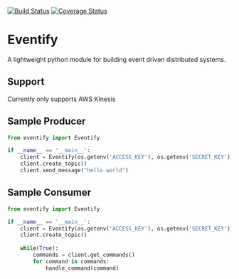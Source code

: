 [![Build Status](https://travis-ci.org/morissette/eventify.svg?branch=master)](https://travis-ci.org/morissette/eventify)
[![Coverage Status](https://coveralls.io/repos/github/morissette/eventify/badge.svg?branch=master)](https://coveralls.io/github/morissette/eventify?branch=master)

# Eventify
A lightweight python module for building event driven distributed systems.

## Support
Currently only supports AWS Kinesis

## Sample Producer
```python
from eventify import Eventify

if __name__ == '__main__':
    client = Eventify(os.getenv('ACCESS_KEY'), os.getenv('SECRET_KEY'), 'TestStream', iterator_type='AT_SEQUENCE_NUMBER')
    client.create_topic()
    client.send_message("hello world")
```

## Sample Consumer
```python
from eventify import Eventify

if __name__ == '__main__':
    client = Eventify(os.getenv('ACCESS_KEY'), os.getenv('SECRET_KEY'), 'TestStream', iterator_type='AT_SEQUENCE_NUMBER')
    client.create_topic()
     
    while(True):
        commands = client.get_commands()
        for command in commands:
            handle_command(command)
```
